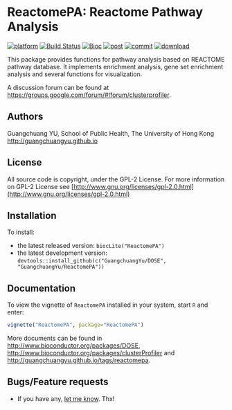 # ReactomePA: Reactome Pathway Analysis

[![platform](http://www.bioconductor.org/shields/availability/devel/ReactomePA.svg)](https://www.bioconductor.org/packages/devel/bioc/html/ReactomePA.html#archives)
[![Build Status](http://www.bioconductor.org/shields/build/devel/bioc/ReactomePA.svg)](https://bioconductor.org/checkResults/devel/bioc-LATEST/ReactomePA/)
[![Bioc](http://www.bioconductor.org/shields/years-in-bioc/ReactomePA.svg)](https://www.bioconductor.org/packages/devel/bioc/html/ReactomePA.html#since)
[![post](http://www.bioconductor.org/shields/posts/ReactomePA.svg)](https://support.bioconductor.org/t/ReactomePA/)
[![commit](http://www.bioconductor.org/shields/commits/bioc/ReactomePA.svg)](https://www.bioconductor.org/packages/devel/bioc/html/ReactomePA.html#svn_source)
[![download](http://www.bioconductor.org/shields/downloads/ReactomePA.svg)](https://bioconductor.org/packages/stats/bioc/ReactomePA)


This package provides functions for pathway analysis based on REACTOME pathway database. It implements enrichment analysis, gene set enrichment analysis and several functions for visualization.

A discussion forum can be found at <https://groups.google.com/forum/#!forum/clusterprofiler>.


## Authors ##

Guangchuang YU, School of Public Health, The University of Hong Kong <http://guangchuangyu.github.io>

## License ##

All source code is copyright, under the GPL-2 License.
For more information on GPL-2 License see [http://www.gnu.org/licenses/gpl-2.0.html](http://www.gnu.org/licenses/gpl-2.0.html)

## Installation ##

To install:
 * the latest released version:
   `biocLite("ReactomePA")`
 * the latest development version:
   `devtools::install_github(c("GuangchuangYu/DOSE", "GuangchuangYu/ReactomePA"))`



## Documentation ##

To view the vignette of `ReactomePA` installed in your system, start `R` and enter:
```r
vignette("ReactomePA", package="ReactomePA")
```

More documents can be found in <http://www.bioconductor.org/packages/DOSE>, <http://www.bioconductor.org/packages/clusterProfiler> and  <http://guangchuangyu.github.io/tags/reactomepa>.



## Bugs/Feature requests ##

 - If you have any, [let me know](https://github.com/GuangchuangYu/ReactomePA/issues). Thx!
